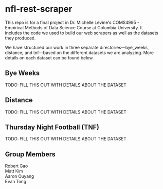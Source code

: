 # nfl-rest-scraper
This repo is for a final project in Dr. Michelle Levine's COMS4995 - Empirical Methods of Data Science Course at Columbia University. It includes the code we used to build our web scrapers as well as the datasets they produced.

We have structured our work in three separate directories—bye_weeks, distance, and tnf—based on the different datasets we are analyzing. More details on each dataset can be found below.

## Bye Weeks
TODO: FILL THIS OUT WITH DETAILS ABOUT THE DATASET

## Distance
TODO: FILL THIS OUT WITH DETAILS ABOUT THE DATASET

## Thursday Night Football (TNF)
TODO: FILL THIS OUT WITH DETAILS ABOUT THE DATASET

## Group Members
Robert Gao  
Matt Kim  
Aaron Ouyang  
Evan Tong  

